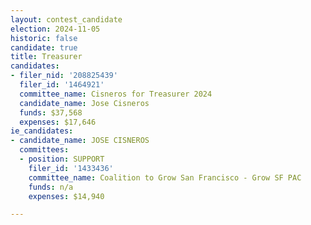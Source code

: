 ```yaml
---
layout: contest_candidate
election: 2024-11-05
historic: false
candidate: true
title: Treasurer
candidates:
- filer_nid: '208825439'
  filer_id: '1464921'
  committee_name: Cisneros for Treasurer 2024
  candidate_name: Jose Cisneros
  funds: $37,568
  expenses: $17,646
ie_candidates:
- candidate_name: JOSE CISNEROS
  committees:
  - position: SUPPORT
    filer_id: '1433436'
    committee_name: Coalition to Grow San Francisco - Grow SF PAC
    funds: n/a
    expenses: $14,940

---
```

